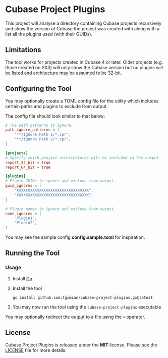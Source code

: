 # Cubase Project Plugins

This project will analyse a directory containing Cubase projects recursively and show the version
of Cubase the project was created with along with a list all the plugins used (with their GUIDs).

## Limitations

The tool works for projects created in Cubase 4 or later.  Older projects (e.g. those created on
SX3) will only show the Cubase version but no plugins will be listed and architecture may be
assumed to be 32-bit.

## Configuring the Tool

You may optionally create a TOML config file for the utility which includes certain paths and
plugins to exclude from output.

The config file should look similar to that below:

```toml
# The path patterns to ignore.
path_ignore_patterns = [
    "**/Ignore Path 1/*.cpr",
    "**/Ignore Path 2/*.cpr",
]

[projects]
# Specify which project architectures will be included in the output.
report_32_bit = true
report_64_bit = true

[plugins]
# Plugin GUIDs to ignore and exclude from output.
guid_ignores = [
    "XXXXXXXXXXXXXXXXXXXXXXXXXXXXXXXX",
    "XXXXXXXXXXXXXXXXXXXXXXXXXXXXXXXX",
]

# Plugin names to ignore and exclude from output.
name_ignores = [
    "Plugin1",
    "Plugin2",
]
```

You may see the sample config **config.sample.toml** for inspiration.

## Running the Tool

### Usage

1. Install [Go](https://go.dev/doc/install)
2. Install the tool

    ```
    go install github.com:fgimian/cubase-project-plugins.go@latest
    ```

3. You may now run the tool using the `cubase-project-plugins` executable

You may optionally redirect the output to a file using the `>` operator.

## License

Cubase Project Plugins is released under the **MIT** license. Please see the
[LICENSE](https://github.com/fgimian/cubase-project-plugins.go/blob/main/LICENSE) file for more
details.
